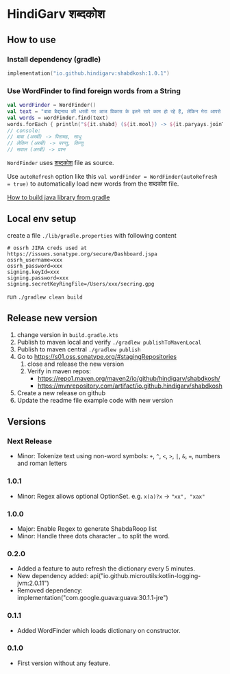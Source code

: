 # HindiGarv शब्दकोश

## How to use

### Install dependency (gradle)
```kotlin
implementation("io.github.hindigarv:shabdkosh:1.0.1")
```

### Use WordFinder to find foreign words from a String
```kotlin
val wordFinder = WordFinder()
val text = "बाबा बैद्यनाथ की धरती पर आज विकास के इतने सारे काम हो रहे हैं, लेकिन मेरा आपसे एक सवाल भी है…"
val words = wordFinder.find(text)
words.forEach { println("${it.shabd} (${it.mool}) -> ${it.paryays.joinToString(", ") }}") }
// console:
// बाबा (अरबी) -> पितामह, साधु
// लेकिन (अरबी) -> परन्तु, किन्तु
// सवाल (अरबी) -> प्रश्न
```

`WordFinder` uses [शब्दकोश](https://docs.google.com/spreadsheets/d/e/2PACX-1vTnYyZxqwSjM3IPG9TchbZcAUDNM_Y4zbZCFjimzQKVjQpNNinNRj4CeWzXaHDNcDEJ_EPOrtBLycRD/pub?gid=0&single=true&output=tsv) file as source.

Use `autoRefresh` option like this `val wordFinder = WordFinder(autoRefresh = true)` to automatically load new words from the शब्दकोश file.

[How to build java library from gradle](https://docs.gradle.org/7.4.2/samples/sample_building_java_libraries.html)

## Local env setup

create a file `./lib/gradle.properties` with following content
```properties
# ossrh JIRA creds used at https://issues.sonatype.org/secure/Dashboard.jspa
ossrh_username=xxx
ossrh_password=xxx
signing.keyId=xxx
signing.password=xxx
signing.secretKeyRingFile=/Users/xxx/secring.gpg
```

run `./gradlew clean build`

## Release new version

1. change version in `build.gradle.kts`
2. Publish to maven local and verify
    `./gradlew publishToMavenLocal`
3. Publish to maven central
    `./gradlew publish`
4. Go to <https://s01.oss.sonatype.org/#stagingRepositories>
   1. close and release the new version
   2. Verify in maven repos:
       - <https://repo1.maven.org/maven2/io/github/hindigarv/shabdkosh/>
       - <https://mvnrepository.com/artifact/io.github.hindigarv/shabdkosh>
5. Create a new release on github
6. Update the readme file example code with new version 

## Versions
### Next Release
- Minor: Tokenize text using non-word symbols: `+`, `^`, `<`, `>`, `|`, `&`, `=`, numbers and roman letters
### 1.0.1
- Minor: Regex allows optional OptionSet. e.g. `x(a)?x` -> `"xx", "xax"`
### 1.0.0
- Major: Enable Regex to generate ShabdaRoop list
- Minor: Handle three dots character `…` to split the word.
### 0.2.0
- Added a feature to auto refresh the dictionary every 5 minutes.
- New dependency added: api("io.github.microutils:kotlin-logging-jvm:2.0.11")
- Removed dependency: implementation("com.google.guava:guava:30.1.1-jre")
### 0.1.1
- Added WordFinder which loads dictionary on constructor.
### 0.1.0
- First version without any feature.
